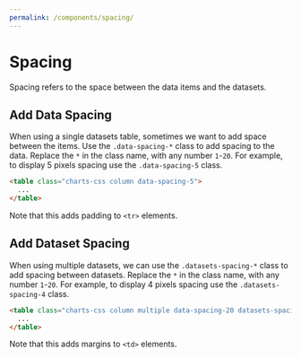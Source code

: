 ```yaml
---
permalink: /components/spacing/
---
```


# Spacing

Spacing refers to the space between the data items and the datasets.

## Add Data Spacing

When using a single datasets table, sometimes we want to add space between the items. Use the `.data-spacing-*` class to add spacing to the data. Replace the `*` in the class name, with any number `1`-`20`. For example, to display 5 pixels spacing use the `.data-spacing-5` class.

```html
<table class="charts-css column data-spacing-5">
  ...
</table>
```

Note that this adds padding to `<tr>` elements.

<code-example code-example-id="spacing-example-1">
<template v-slot:css-code>
#spacing-example-1 {
  width: 100%;
  max-width: 600px;
  margin: 0 auto;
}
</template>
<template v-slot:html-code>
<div id="spacing-example-1">
  <table class="charts-css column show-labels hide-data data-spacing-5">
    <caption> Spacing Example #1 </caption>
    <thead>
      <tr>
        <th scope="col"> Month </th>
        <th scope="col"> Progress </th>
      </tr>
    </thead>
    <tbody>
      <tr>
        <th scope="row"> Jan </th>
        <td style="--size: 0.3;"> <span class="data"> 30 </span> </td>
      </tr>
      <tr>
        <th scope="row"> Feb </th>
        <td style="--size: 0.5;"> <span class="data"> 50 </span> </td>
      </tr>
      <tr>
        <th scope="row"> Mar </th>
        <td style="--size: 0.8;"> <span class="data"> 80 </span> </td>
      </tr>
      <tr>
        <th scope="row"> Apr </th>
        <td style="--size: 1;"> <span class="data"> 100 </span> </td>
      </tr>
      <tr>
        <th scope="row"> May </th>
        <td style="--size: 0.65;"> <span class="data"> 65 </span> </td>
      </tr>
      <tr>
        <th scope="row"> Jun </th>
        <td style="--size: 0.45;"> <span class="data"> 45 </span> </td>
      </tr>
      <tr>
        <th scope="row"> Jul </th>
        <td style="--size: 0.15;"> <span class="data"> 15 </span> </td>
      </tr>
      <tr>
        <th scope="row"> Aug </th>
        <td style="--size: 0.32;"> <span class="data"> 32 </span> </td>
      </tr>
      <tr>
        <th scope="row"> Sep </th>
        <td style="--size: 0.6;"> <span class="data"> 60 </span> </td>
      </tr>
      <tr>
        <th scope="row"> Oct </th>
        <td style="--size: 0.9;"> <span class="data"> 90 </span> </td>
      </tr>
      <tr>
        <th scope="row"> Nov </th>
        <td style="--size: 0.55;"> <span class="data"> 55 </span> </td>
      </tr>
      <tr>
        <th scope="row"> Dec </th>
        <td style="--size: 0.4;"> <span class="data"> 40 </span> </td>
      </tr>
    </tbody>
  </table>
</div>
</template>
</code-example>

## Add Dataset Spacing

When using multiple datasets, we can use the `.datasets-spacing-*` class to add spacing between datasets. Replace the `*` in the class name, with any number `1`-`20`. For example, to display 4 pixels spacing use the `.datasets-spacing-4` class.

```html
<table class="charts-css column multiple data-spacing-20 datasets-spacing-4">
  ...
</table>
```

Note that this adds margins to `<td>` elements.

<code-example code-example-id="spacing-example-2">
<template v-slot:css-code>
#spacing-example-2 {
  width: 100%;
  max-width: 600px;
  margin: 0 auto;
}
</template>
<template v-slot:html-code>
<div id="spacing-example-2">
  <table class="charts-css column multiple show-labels hide-data show-data-axes data-spacing-20 datasets-spacing-4">
    <caption> Spacing Example #2 </caption>
    <thead>
      <tr>
        <th scope="col"> Year </th>
        <th scope="col"> Progress 1 </th>
        <th scope="col"> Progress 2 </th>
        <th scope="col"> Progress 3 </th>
        <th scope="col"> Progress 4 </th>
        <th scope="col"> Progress 5 </th>
      </tr>
    </thead>
    <tbody>
      <tr>
        <th scope="row"> 2000 </th>
        <td style="--size: 0.2;"> <span class="data"> 20 </span> </td>
        <td style="--size: 0.5;"> <span class="data"> 50 </span> </td>
        <td style="--size: 1.0;"> <span class="data"> 100 </span> </td>
        <td style="--size: 0.7;"> <span class="data"> 70 </span> </td>
        <td style="--size: 0.4;"> <span class="data"> 40 </span> </td>
      </tr>
      <tr>
        <th scope="row"> 2010 </th>
        <td style="--size: 0.9;"> <span class="data"> 90 </span> </td>
        <td style="--size: 0.6;"> <span class="data"> 60 </span> </td>
        <td style="--size: 0.4;"> <span class="data"> 40 </span> </td>
        <td style="--size: 0.7;"> <span class="data"> 70 </span> </td>
        <td style="--size: 1.0;"> <span class="data"> 100 </span> </td>
      </tr>
      <tr>
        <th scope="row"> 2020 </th>
        <td style="--size: 0.2;"> <span class="data"> 20 </span> </td>
        <td style="--size: 0.4;"> <span class="data"> 40 </span> </td>
        <td style="--size: 0.6;"> <span class="data"> 60 </span> </td>
        <td style="--size: 0.8;"> <span class="data"> 80 </span> </td>
        <td style="--size: 1.0;"> <span class="data"> 100 </span> </td>
      </tr>
    </tbody>
  </table>
</div>
</template>
</code-example>
